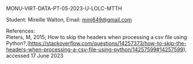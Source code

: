 MONU-VIRT-DATA-PT-05-2023-U-LOLC-MTTH

Student: Mireille Walton,
Email: mmj649@gmail.com 


References:  
Pieters, M, 2015; How to skip the headers when processing a csv file using Python?,(https://stackoverflow.com/questions/14257373/how-to-skip-the-headers-when-processing-a-csv-file-using-python/14257599#14257599), accessed 17 June 2023
